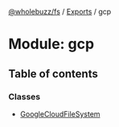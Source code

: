 [@wholebuzz/fs](../README.md) / [Exports](../modules.md) / gcp

# Module: gcp

## Table of contents

### Classes

- [GoogleCloudFileSystem](../classes/gcp.googlecloudfilesystem.md)
